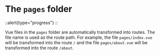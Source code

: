 # The `pages` folder

::alert{type="progress"}
<under-construction />
::

Vue files in the `pages` folder are automatically transformed into routes. The file name is used as the route path. For example, the file `pages/index.vue` will be transformed into the route `/` and the file `pages/about.vue` will be transformed into the route `/about`.
